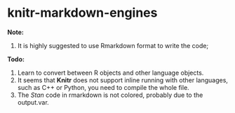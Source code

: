 # knitr-markdown-engines

**Note:**

1. It is highly suggested to use Rmarkdown format to write the code;

**Todo:**
1. Learn to convert between R objects and other language objects.
2. It seems that **Knitr** does not support inline running with other languages, such as C++ or Python, you need to compile the whole file.
3. The *Stan* code in rmarkdown is not colored, probably due to the output.var.

